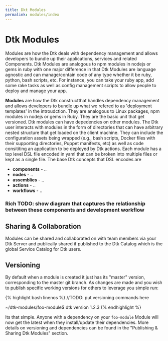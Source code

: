 ```yaml
---
title: Dkt Modules
permalink: modules/index
---
```


# Dtk Modules

Modules are how the Dtk deals with dependency management and allows developers to bundle up their applications, services and related Components.  Dtk Modules are analogous to npm modules in nodejs or gems in ruby with one  major difference in that Dtk Modules are language agnostic and can manage/contain code of any type whether it be ruby, python, bash scripts, etc.  For instance, you can take your ruby app, add some rake tasks as well as config management scripts to allow people to deploy and manage your app.

**Modules** are how the Dtk constructthat handles dependency management and allows developers to bundle up what we refered to as 'deployment templates' in the introudction. They are analogous to Linux packages, npm modules in nodejs or gems in Ruby. They are the basic unit that get versioned. Dtk modules can have depedencies on other modules. The Dtk user interacts with modules in the form of directories that can have arbitrary nested structure that get loaded on the client machine. They can include the configuration assets being wrapped (e.g., bash scripts, Docker files with their supporting directories, Puppet manifests, etc) as well as code consititing an application to be deployed by Dtk actions. Each module has a top level DSL file encoded in yaml that can be broken into multiple files or kept as a single file. The base Dtk concepts that DSL encodes are
* **components** - ..
* **nodes** - ..
* **assemblies** - ..
* **actions** - ..
* **workflows** - ..   


### Rich TODO: show diagram that captures the relationship between these components and development workflow


## Sharing & Collaboration

Modules can be shared and collaborated on with team members via your Dtk Server and publically shared if published to the Dtk Catalog which is the global Service Catalog for Dtk users.


## Versioning

By default when a module is created it just has its "master" version, corresponding to the master git branch.  As changes are made and you wish to publish specific working versions for others to leverage you simple run:

{% highlight bash linenos %}
//TODO: put versioning commands here

~/dtk-modules/foo-module$ dtk version 1.2.3
{% endhighlight %}

Its that simple.  Anyone with a dependency on your `foo-module` Module will now get the latest when they install/update their dependencies.  More details on versioning and dependencies can be found in the "Publishing & Sharing Dtk Modules" section.

